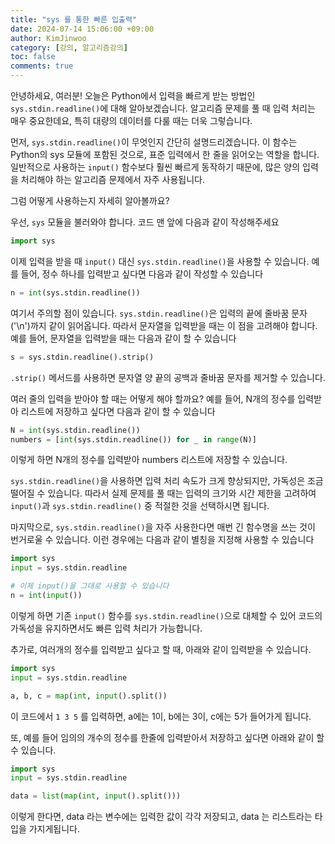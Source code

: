 ```yaml
---
title: "sys 를 통한 빠른 입출력"
date: 2024-07-14 15:06:00 +09:00
author: KimJinwoo
category: [강의, 알고리즘강의]
toc: false
comments: true
---
```


안녕하세요, 여러분! 오늘은 Python에서 입력을 빠르게 받는 방법인 `sys.stdin.readline()`에 대해 알아보겠습니다. 알고리즘 문제를 풀 때 입력 처리는 매우 중요한데요, 특히 대량의 데이터를 다룰 때는 더욱 그렇습니다.

먼저, `sys.stdin.readline()`이 무엇인지 간단히 설명드리겠습니다. 이 함수는 Python의 sys 모듈에 포함된 것으로, 표준 입력에서 한 줄을 읽어오는 역할을 합니다. 일반적으로 사용하는 `input()` 함수보다 훨씬 빠르게 동작하기 때문에, 많은 양의 입력을 처리해야 하는 알고리즘 문제에서 자주 사용됩니다.

그럼 어떻게 사용하는지 자세히 알아볼까요?

우선, `sys` 모듈을 불러와야 합니다. 코드 맨 앞에 다음과 같이 작성해주세요

```python
import sys
```

이제 입력을 받을 때 `input()` 대신 `sys.stdin.readline()`을 사용할 수 있습니다. 예를 들어, 정수 하나를 입력받고 싶다면 다음과 같이 작성할 수 있습니다

```python
n = int(sys.stdin.readline())
```

여기서 주의할 점이 있습니다. `sys.stdin.readline()`은 입력의 끝에 줄바꿈 문자('\n')까지 같이 읽어옵니다. 따라서 문자열을 입력받을 때는 이 점을 고려해야 합니다. 예를 들어, 문자열을 입력받을 때는 다음과 같이 할 수 있습니다

```python
s = sys.stdin.readline().strip()
```

`.strip()` 메서드를 사용하면 문자열 양 끝의 공백과 줄바꿈 문자를 제거할 수 있습니다.

여러 줄의 입력을 받아야 할 때는 어떻게 해야 할까요? 예를 들어, N개의 정수를 입력받아 리스트에 저장하고 싶다면 다음과 같이 할 수 있습니다

```python
N = int(sys.stdin.readline())
numbers = [int(sys.stdin.readline()) for _ in range(N)]
```

이렇게 하면 N개의 정수를 입력받아 numbers 리스트에 저장할 수 있습니다.

`sys.stdin.readline()`을 사용하면 입력 처리 속도가 크게 향상되지만, 가독성은 조금 떨어질 수 있습니다. 따라서 실제 문제를 풀 때는 입력의 크기와 시간 제한을 고려하여 `input()`과 `sys.stdin.readline()` 중 적절한 것을 선택하시면 됩니다.

마지막으로, `sys.stdin.readline()`을 자주 사용한다면 매번 긴 함수명을 쓰는 것이 번거로울 수 있습니다. 이런 경우에는 다음과 같이 별칭을 지정해 사용할 수 있습니다

```python
import sys
input = sys.stdin.readline

# 이제 input()을 그대로 사용할 수 있습니다
n = int(input())
```

이렇게 하면 기존 `input()` 함수를 `sys.stdin.readline()`으로 대체할 수 있어 코드의 가독성을 유지하면서도 빠른 입력 처리가 가능합니다.

추가로, 여러개의 정수를 입력받고 싶다고 할 때, 아래와 같이 입력받을 수 있습니다.

```python
import sys
input = sys.stdin.readline

a, b, c = map(int, input().split())
```

이 코드에서 `1 3 5` 를 입력하면, a에는 1이, b에는 3이, c에는 5가 들어가게 됩니다.

또, 예를 들어 임의의 개수의 정수를 한줄에 입력받아서 저장하고 싶다면 아래와 같이 할 수 있습니다.

```python
import sys
input = sys.stdin.readline

data = list(map(int, input().split()))
```

이렇게 한다면, data 라는 변수에는 입력한 값이 각각 저장되고, data 는 리스트라는 타입을 가지게됩니다.
